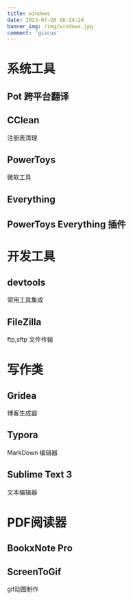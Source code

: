 ```yaml
---
title: windows
date: 2023-07-28 16:14:24
banner_img: /img/windows.jpg
comment: 'giscus'
---
```

# 系统工具

## Pot 跨平台翻译

## CClean

注册表清理

## PowerToys

微软工具

## Everything

## PowerToys Everything 插件

# 开发工具

## devtools

常用工具集成

## FileZilla

ftp,sftp 文件传输

# 写作类

## Gridea

博客生成器

## Typora

MarkDown 编辑器

## Sublime Text 3

文本编辑器

# PDF阅读器

## BookxNote Pro

## ScreenToGif

gif动图制作

